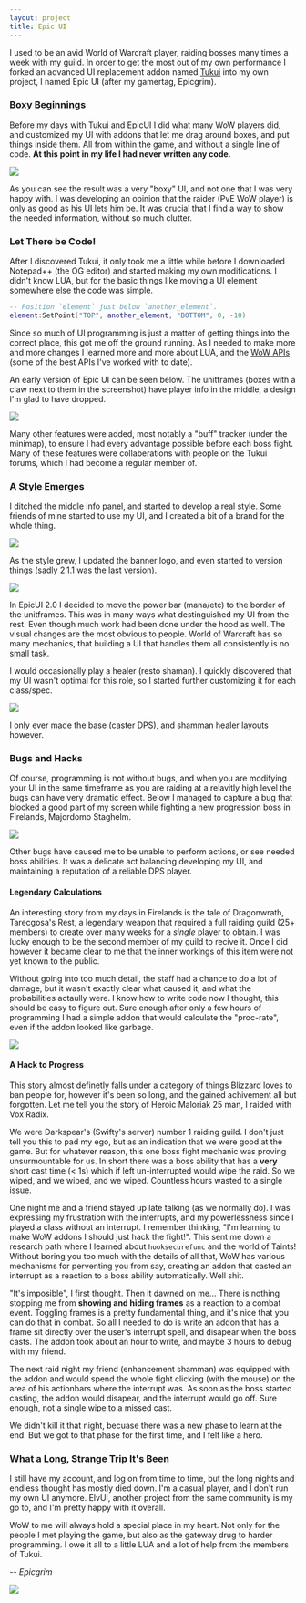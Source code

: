 ```yaml
---
layout: project
title: Epic UI
---
```


I used to be an avid World of Warcraft player, raiding bosses many times a
week with my guild. In order to get the most out of my own performance I forked
an advanced UI replacement addon named [Tukui][tukui] into my own project, I
named Epic UI (after my gamertag, Epicgrim).

### Boxy Beginnings

Before my days with Tukui and EpicUI I did what many WoW players did, and
customized my UI with addons that let me drag around boxes, and put things
inside them. All from within the game, and without a single line of code.
**At this point in my life I had never written any code.**

![](/img/epic-ui/pretukui.jpg)

As you can see the result was a very "boxy" UI, and not one that I was very
happy with. I was developing an opinion that the raider (PvE WoW player) is
only as good as his UI lets him be. It was crucial that I find a way to show
the needed information, without so much clutter.

### Let There be Code!

After I discovered Tukui, it only took me a little while before I downloaded
Notepad++ (the OG editor) and started making my own modifications. I didn't
know LUA, but for the basic things like moving a UI element somewhere else the
code was simple.

```lua
-- Position `element` just below `another_element`.
element:SetPoint("TOP", another_element, "BOTTOM", 0, -10)
```

Since so much of UI programming is just a matter of getting things into the
correct place, this got me off the ground running. As I needed to make more and
more changes I learned more and more about LUA, and the [WoW APIs][wow-api]
(some of the best APIs I've worked with to date).

An early version of Epic UI can be seen below. The unitframes (boxes with a
claw next to them in the screenshot) have player info in the middle, a design
I'm glad to have dropped.

![](/img/epic-ui/early.jpg)

Many other features were added, most notably a "buff" tracker (under the
minimap), to ensure I had every advantage possible before each boss fight.
Many of these features were collaberations with people on the Tukui forums,
which I had become a regular member of.

### A Style Emerges

I ditched the middle info panel, and started to develop a real style. Some
friends of mine started to use my UI, and I created a bit of a brand for the
whole thing.

![](/img/epic-ui/epicui_banner_v1.jpg)

As the style grew, I updated the banner logo, and even started to version
things (sadly 2.1.1 was the last version).

![](/img/epic-ui/epicui_banner_v2.png)

In EpicUI 2.0 I decided to move the power bar (mana/etc) to the border of the
unitframes. This was in many ways what destinguished my UI from the rest. Even
though much work had been done under the hood as well. The visual changes are
the most obvious to people. World of Warcraft has so many mechanics, that
building a UI that handles them all consistently is no small task.

I would occasionally play a healer (resto shaman). I quickly discovered that my
UI wasn't optimal for this role, so I started further customizing it for each
class/spec.

![](/img/epic-ui/healing_uf.png)

I only ever made the base (caster DPS), and shamman healer layouts however.

### Bugs and Hacks

Of course, programming is not without bugs, and when you are modifying your UI
in the same timeframe as you are raiding at a relavitly high level the bugs
can have very dramatic effect. Below I managed to capture a bug that blocked a
good part of my screen while fighting a new progression boss in Firelands,
Majordomo Staghelm.

![](/img/epic-ui/bug.jpg)

Other bugs have caused me to be unable to perform actions, or see needed boss
abilities. It was a delicate act balancing developing my UI, and maintaining
a reputation of a reliable DPS player.

#### Legendary Calculations

An interesting story from my days in Firelands is the tale of Dragonwrath,
Tarecgosa's Rest, a legendary weapon that required a full raiding guild (25+
members) to create over many weeks for a *single* player to obtain. I was lucky
enough to be the second member of my guild to recive it. Once I did however it
became clear to me that the inner workings of this item were not yet known to
the public.

Without going into too much detail, the staff had a chance to do
a lot of damage, but it wasn't exactly clear what caused it, and what the
probabilities actaully were. I know how to write code now I thought, this
should be easy to figure out. Sure enough after only a few hours of programming
I had a simple addon that would calculate the "proc-rate", even if the addon
looked like garbage.

![](/img/epic-ui/dragonwrath.png)

#### A Hack to Progress

This story almost definetly falls under a category of things Blizzard loves to
ban people for, however it's been so long, and the gained achivement all but
forgotten. Let me tell you the story of Heroic Maloriak 25 man, I raided with
Vox Radix.

We were Darkspear's (Swifty's server) number 1 raiding guild. I don't just tell
you this to pad my ego, but as an indication that we were good at the game. But
for whatever reason, this one boss fight mechanic was proving unsurmountable
for us. In short there was a boss ability that has a **very** short cast time
(< 1s) which if left un-interrupted would wipe the raid. So we wiped, and we
wiped, and we wiped. Countless hours wasted to a single issue.

One night me and a friend stayed up late talking (as we normally do). I was
expressing my frustration with the interrupts, and my powerlessness since I
played a class without an interrupt. I remember thinking, "I'm learning to
make WoW addons I should just hack the fight!". This sent me down a research
path where I learned about `hooksecurefunc` and the world of Taints! Without
boring you too much with the details of all that, WoW has various mechanisms
for perventing you from say, creating an addon that casted an interrupt as a
reaction to a boss ability automatically. Well shit.

"It's imposible", I first thought. Then it dawned on me... There is nothing
stopping me from **showing and hiding frames** as a reaction to a combat event.
Toggling frames is a pretty fundamental thing, and it's nice that you can do
that in combat. So all I needed to do is write an addon that has a frame sit
directly over the user's interrupt spell, and disapear when the boss casts. The
addon took about an hour to write, and maybe 3 hours to debug with my friend.

The next raid night my friend (enhancement shamman) was equipped with the addon
and would spend the whole fight clicking (with the mouse) on the area of his
actionbars where the interrupt was. As soon as the boss started casting, the
addon would disapear, and the interrupt would go off. Sure enough, not a single
wipe to a missed cast.

We didn't kill it that night, becuase there was a new phase to learn at the
end. But we got to that phase for the first time, and I felt like a hero.

### What a Long, Strange Trip It's Been

I still have my account, and log on from time to time, but the long nights and
endless thought has mostly died down. I'm a casual player, and I don't run my own UI
anymore. ElvUI, another project from the same community is my go to, and I'm
pretty happy with it overall.

WoW to me will always hold a special place in my heart. Not only for the people
I met playing the game, but also as the gateway drug to harder programming. I
owe it all to a little LUA and a lot of help from the members of Tukui.

-- <cite>Epicgrim</cite>

![](/img/epic-ui/invincible.jpg)

[tukui]: https://www.tukui.org/
[wow-api]: http://wowprogramming.com/docs
